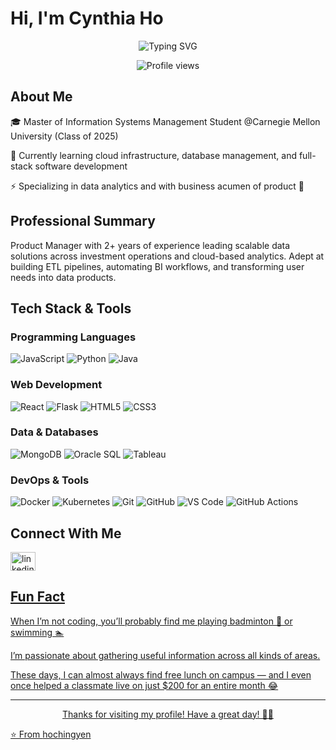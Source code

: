 # Hi, I'm Cynthia Ho 

<div align="center">
  <img 
    src="https://readme-typing-svg.herokuapp.com/?lines=Welcome+to+my+GitHub+Profile;3+Years+of+Product+Management+Experience;Data+Analytics+Enthusiast;Full-Stack+Development+Learner&center=true&width=500&height=50&color=40E0D0" 
    alt="Typing SVG" 
  />
</div>

<p align="center">
  <img src="https://komarev.com/ghpvc/?username=hochingyen&color=brightgreen" alt="Profile views" />
</p>

## About Me

🎓 Master of Information Systems Management Student @Carnegie Mellon University (Class of 2025)

📖 Currently learning cloud infrastructure, database management, and full-stack software development

⚡ Specializing in data analytics and with business acumen of product 🧡

## Professional Summary

Product Manager with 2+ years of experience leading scalable data solutions across investment operations and cloud-based analytics. Adept at building ETL pipelines, automating BI workflows, and transforming user needs into data products.

## Tech Stack & Tools

### Programming Languages
<p>
  <img alt="JavaScript" src="https://img.shields.io/badge/-JavaScript-F7DF1E?style=flat-square&logo=javascript&logoColor=black" />
  <img alt="Python" src="https://img.shields.io/badge/-Python-3776AB?style=flat-square&logo=python&logoColor=white" />
  <img alt="Java" src="https://img.shields.io/badge/-Java-007396?style=flat-square&logo=java&logoColor=white" />
</p>

### Web Development
<p>
  <img alt="React" src="https://img.shields.io/badge/-React-61DAFB?style=flat-square&logo=react&logoColor=black" />
  <img alt="Flask" src="https://img.shields.io/badge/-Flask-000000?style=flat-square&logo=flask&logoColor=white" />
  <img alt="HTML5" src="https://img.shields.io/badge/-HTML5-E34F26?style=flat-square&logo=html5&logoColor=white" />
  <img alt="CSS3" src="https://img.shields.io/badge/-CSS3-1572B6?style=flat-square&logo=css3&logoColor=white" />
</p>

### Data & Databases
<p>
  <img alt="MongoDB" src="https://img.shields.io/badge/-MongoDB-47A248?style=flat-square&logo=mongodb&logoColor=white" />
  <img alt="Oracle SQL" src="https://img.shields.io/badge/-Oracle_SQL-F80000?style=flat-square&logo=oracle&logoColor=white" />
  <img alt="Tableau" src="https://img.shields.io/badge/-Tableau-E97627?style=flat-square&logo=tableau&logoColor=white" />
</p>

### DevOps & Tools
<p>
  <img alt="Docker" src="https://img.shields.io/badge/-Docker-2496ED?style=flat-square&logo=docker&logoColor=white" />
  <img alt="Kubernetes" src="https://img.shields.io/badge/-Kubernetes-326CE5?style=flat-square&logo=kubernetes&logoColor=white" />
  <img alt="Git" src="https://img.shields.io/badge/-Git-F05032?style=flat-square&logo=git&logoColor=white" />
  <img alt="GitHub" src="https://img.shields.io/badge/-GitHub-181717?style=flat-square&logo=github&logoColor=white" />
  <img alt="VS Code" src="https://img.shields.io/badge/-VS%20Code-007ACC?style=flat-square&logo=visual-studio-code&logoColor=white" />
  <img alt="GitHub Actions" src="https://img.shields.io/badge/-GitHub_Actions-2088FF?style=flat-square&logo=github-actions&logoColor=white" />
</p>

## Connect With Me

<p align="left">
  <a href="https://linkedin.com/in/chingyenho/" target="blank">
    <img align="center" src="https://raw.githubusercontent.com/rahuldkjain/github-profile-readme-generator/master/src/images/icons/Social/linked-in-alt.svg" alt="linkedin" height="30" width="40" />
</p>

## Fun Fact

When I’m not coding, you’ll probably find me playing badminton 🏸 or swimming 🏊 

I’m passionate about gathering useful information across all kinds of areas.  

These days, I can almost always find free lunch on campus — and I even once helped a classmate live on just $200 for an entire month 😂

---

<div align="center">
  <p>Thanks for visiting my profile! Have a great day! 🫶🏻</p>
</div>

⭐️ From [hochingyen](https://github.com/hochingyen)

